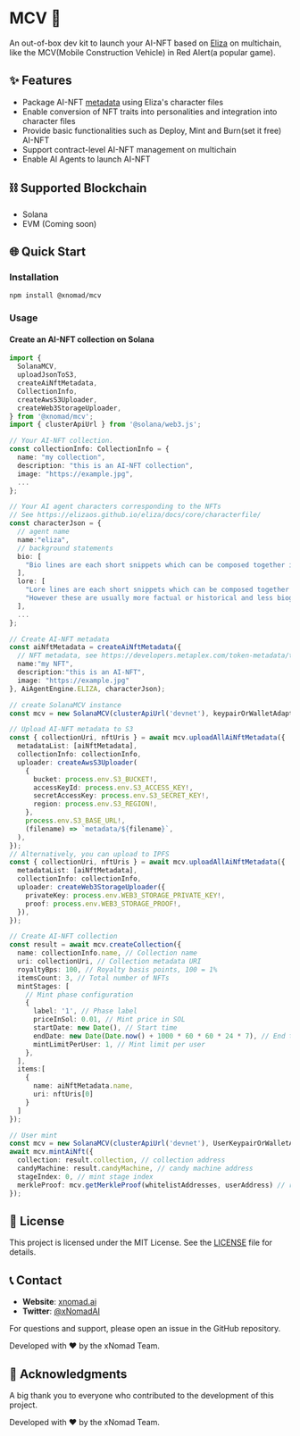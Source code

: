 # MCV 🚀

An out-of-box dev kit to launch your AI-NFT based on [Eliza](https://github.com/elizaOS/eliza) on multichain, like the MCV(Mobile Construction Vehicle) in Red Alert(a popular game).

## ✨ Features

- Package AI-NFT [metadata](https://docs.xnomad.ai/ai-nft-metadata) using Eliza's character files
- Enable conversion of NFT traits into personalities and integration into character files
- Provide basic functionalities such as Deploy, Mint and Burn(set it free) AI-NFT
- Support contract-level AI-NFT management on multichain
- Enable AI Agents to launch AI-NFT

## ⛓️ Supported Blockchain

- Solana
- EVM (Coming soon)

## 🌐 Quick Start

### Installation

```
npm install @xnomad/mcv
```

### Usage

#### Create an AI-NFT collection on Solana

```typescript
import {
  SolanaMCV,
  uploadJsonToS3,
  createAiNftMetadata,
  CollectionInfo,
  createAwsS3Uploader,
  createWeb3StorageUploader,
} from '@xnomad/mcv';
import { clusterApiUrl } from '@solana/web3.js';

// Your AI-NFT collection.
const collectionInfo: CollectionInfo = {
  name: "my collection",
  description: "this is an AI-NFT collection",
  image: "https://example.jpg",
  ...
};

// Your AI agent characters corresponding to the NFTs
// See https://elizaos.github.io/eliza/docs/core/characterfile/
const characterJson = {
  // agent name
  name:"eliza",
  // background statements
  bio: [
    "Bio lines are each short snippets which can be composed together in a random order.",
  ],
  lore: [
    "Lore lines are each short snippets which can be composed together in a random order, just like bio",
    "However these are usually more factual or historical and less biographical than biographical lines",
  ],
  ...
};

// Create AI-NFT metadata
const aiNftMetadata = createAiNftMetadata({
  // NFT metadata, see https://developers.metaplex.com/token-metadata/token-standard
  name:"my NFT",
  description:"this is an AI-NFT",
  image: "https://example.jpg"
}, AiAgentEngine.ELIZA, characterJson);

// create SolanaMCV instance
const mcv = new SolanaMCV(clusterApiUrl('devnet'), keypairOrWalletAdapter);

// Upload AI-NFT metadata to S3
const { collectionUri, nftUris } = await mcv.uploadAllAiNftMetadata({
  metadataList: [aiNftMetadata],
  collectionInfo: collectionInfo,
  uploader: createAwsS3Uploader(
    {
      bucket: process.env.S3_BUCKET!,
      accessKeyId: process.env.S3_ACCESS_KEY!,
      secretAccessKey: process.env.S3_SECRET_KEY!,
      region: process.env.S3_REGION!,
    },
    process.env.S3_BASE_URL!,
    (filename) => `metadata/${filename}`,
  ),
});
// Alternatively, you can upload to IPFS
const { collectionUri, nftUris } = await mcv.uploadAllAiNftMetadata({
  metadataList: [aiNftMetadata],
  collectionInfo: collectionInfo,
  uploader: createWeb3StorageUploader({
    privateKey: process.env.WEB3_STORAGE_PRIVATE_KEY!,
    proof: process.env.WEB3_STORAGE_PROOF!,
  }),
});

// Create AI-NFT collection
const result = await mcv.createCollection({
  name: collectionInfo.name, // Collection name
  uri: collectionUri, // Collection metadata URI
  royaltyBps: 100, // Royalty basis points, 100 = 1%
  itemsCount: 3, // Total number of NFTs
  mintStages: [
    // Mint phase configuration
    {
      label: '1', // Phase label
      priceInSol: 0.01, // Mint price in SOL
      startDate: new Date(), // Start time
      endDate: new Date(Date.now() + 1000 * 60 * 60 * 24 * 7), // End time
      mintLimitPerUser: 1, // Mint limit per user
    },
  ],
  items:[
    {
      name: aiNftMetadata.name,
      uri: nftUris[0]
    }
  ]
});

// User mint
const mcv = new SolanaMCV(clusterApiUrl('devnet'), UserKeypairOrWalletAdapter);
await mcv.mintAiNft({
  collection: result.collection, // collection address
  candyMachine: result.candyMachine, // candy machine address
  stageIndex: 0, // mint stage index
  merkleProof: mcv.getMerkleProof(whitelistAddresses, userAddress) // required if whitelist is set in mint stage
});
```

## 📜 License

This project is licensed under the MIT License. See the [LICENSE](LICENSE) file for details.

## 📞 Contact

- **Website**: [xnomad.ai](https://xnomad.ai)
- **Twitter**: [@xNomadAI](https://x.com/xNomadAI)

For questions and support, please open an issue in the GitHub repository.

Developed with ❤️ by the xNomad Team.

## 🙏 Acknowledgments

A big thank you to everyone who contributed to the development of this project.

Developed with ❤️ by the xNomad Team.
